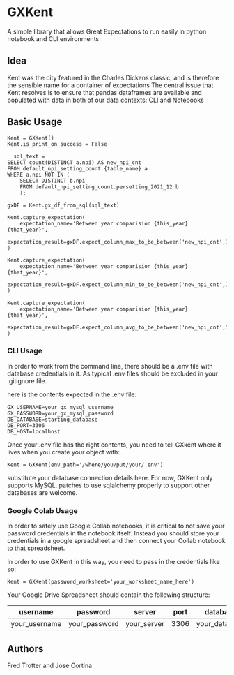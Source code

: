 # GXKent
A simple library that allows Great Expectations to run easily in python notebook and CLI environments

## Idea
Kent was the city featured in the Charles Dickens classic, and is therefore the sensible name for a container of expectations
The central issue that Kent resolves is to ensure that pandas dataframes are available and populated with data
in both of our data contexts: CLI and Notebooks

## Basic Usage
```
Kent = GXKent()
Kent.is_print_on_success = False

  sql_text =
SELECT count(DISTINCT a.npi) AS new_npi_cnt
FROM default_npi_setting_count.{table_name} a
WHERE a.npi NOT IN (
    SELECT DISTINCT b.npi
    FROM default_npi_setting_count.persetting_2021_12 b
    );

gxDF = Kent.gx_df_from_sql(sql_text)

Kent.capture_expectation(
    expectation_name='Between year comparision {this_year} {that_year}',
    expectation_result=gxDF.expect_column_max_to_be_between('new_npi_cnt',112671,253511)
)

Kent.capture_expectation(
    expectation_name='Between year comparision {this_year} {that_year}',
    expectation_result=gxDF.expect_column_min_to_be_between('new_npi_cnt',11671,23511)
)

Kent.capture_expectation(
    expectation_name='Between year comparision {this_year} {that_year}',
    expectation_result=gxDF.expect_column_avg_to_be_between('new_npi_cnt',50000,60000)
)
```

### CLI Usage

In order to work from the command line, there should be a .env file with database credentials in it. 
As typical .env files should be excluded in your .gitignore file. 

here is the contents expected in the .env file: 

```
GX_USERNAME=your_gx_mysql_username
GX_PASSWORD=your_gx_mysql_password
DB_DATABASE=starting_database
DB_PORT=3306
DB_HOST=localhost
```

Once your .env file has the right contents, you need to tell GXkent where it lives when you create your object with: 

```
Kent = GXKent(env_path='/where/you/put/your/.env')
```

substitute your database connection details here. 
For now, GXKent only supports MySQL. patches to use sqlalchemy properly to support other databases are welcome. 

### Google Colab Usage

In order to safely use Google Collab notebooks, it is critical to not save your password credentials in the notebook itself.
Instead you should store your credentials in a google spreadsheet and then connect your Collab notebook to that spreadsheet.

In order to use GXKent in this way, you need to pass in the credentials like so: 

```
Kent = GXKent(password_worksheet='your_worksheet_name_here')
```

Your Google Drive Spreadsheet should contain the following structure: 


| username  | password | server | port | database | 
| ------------- | ------------- | --- | --- | --- |
| your_username  | your_password | your_server | 3306 | your_database | 



## Authors
Fred Trotter and Jose Cortina

